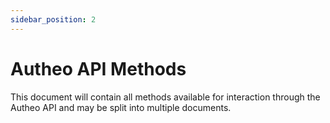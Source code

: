 ```yaml
---
sidebar_position: 2
---
```


# Autheo API Methods

This document will contain all methods available for interaction through the Autheo API and may be split into multiple documents.